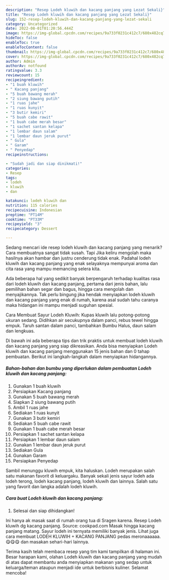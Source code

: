 ```yaml
---
description: "Resep Lodeh kluwih dan kacang panjang yang Lezat Sekali}"
title: "Resep Lodeh kluwih dan kacang panjang yang Lezat Sekali}"
slug: 152-resep-lodeh-kluwih-dan-kacang-panjang-yang-lezat-sekali
category: Uncategorized
date: 2022-08-01T01:20:56.444Z
image: https://img-global.cpcdn.com/recipes/9a733f0231c412c7/680x482cq70/lodeh-kluwih-dan-kacang-panjang-foto-resep-utama.jpg
hideToc: false
enableToc: true
enableTocContent: false
thumbnail: https://img-global.cpcdn.com/recipes/9a733f0231c412c7/680x482cq70/lodeh-kluwih-dan-kacang-panjang-foto-resep-utama.jpg
cover: https://img-global.cpcdn.com/recipes/9a733f0231c412c7/680x482cq70/lodeh-kluwih-dan-kacang-panjang-foto-resep-utama.jpg
author: Admin
authorAv: notfound
ratingvalue: 3.3
reviewcount: 15
recipeingredient:
- "1 buah kluwih"
- " Kacang panjang"
- "5 buah bawang merah"
- "2 siung bawang putih"
- "1 ruas jahe"
- "1 ruas kunyit"
- "3 butir kemiri"
- "5 buah cabe rawit"
- "1 buah cabe merah besar"
- "1 sachet santan kelapa"
- "1 lembar daun salam"
- "1 lembar daun jeruk purut"
- " Gula"
- " Garam"
- " Penyedap"
recipeinstructions:

- "Sudah jadi dan siap dinikmati!"
categories:
- Resep
tags:
- lodeh
- kluwih
- dan

katakunci: lodeh kluwih dan 
nutrition: 115 calories
recipecuisine: Indonesian
preptime: "PT14M"
cooktime: "PT33M"
recipeyield: "3"
recipecategory: Dessert

---
```



Sedang mencari ide resep lodeh kluwih dan kacang panjang yang menarik? Cara membuatnya sangat tidak susah. Tapi Jika keliru mengolah maka hasilnya akan hambar dan justru cenderung tidak enak. Padahal lodeh kluwih dan kacang panjang yang enak selayaknya mempunyai aroma dan cita rasa yang mampu memancing selera kita.


Ada beberapa hal yang sedikit banyak berpengaruh terhadap kualitas rasa dari lodeh kluwih dan kacang panjang, pertama dari jenis bahan, lalu pemilihan bahan segar dan bagus, hingga cara mengolah dan menyajikannya. Tak perlu bingung jika hendak menyiapkan lodeh kluwih dan kacang panjang yang enak di rumah, karena asal sudah tahu caranya maka hidangan ini mampu menjadi suguhan spesial.

Cara Membuat Sayur Lodeh Kluwih: Kupas kluwih lalu potong-potong ukuran sedang. Didihkan air secukupnya dalam panci, rebus tewel hingga empuk. Taruh santan dalam panci, tambahkan Bumbu Halus, daun salam dan lengkuas.


Di bawah ini ada beberapa tips dan trik praktis untuk membuat lodeh kluwih dan kacang panjang yang siap dikreasikan. Anda bisa menyiapkan Lodeh kluwih dan kacang panjang menggunakan 15 jenis bahan dan 0 tahap pembuatan. Berikut ini langkah-langkah dalam menyiapkan hidangannya.

<!--inarticleads1-->

##### Bahan-bahan dan bumbu yang diperlukan dalam pembuatan Lodeh kluwih dan kacang panjang:

1. Gunakan 1 buah kluwih
1. Persiapkan  Kacang panjang
1. Gunakan 5 buah bawang merah
1. Siapkan 2 siung bawang putih
1. Ambil 1 ruas jahe
1. Sediakan 1 ruas kunyit
1. Gunakan 3 butir kemiri
1. Sediakan 5 buah cabe rawit
1. Gunakan 1 buah cabe merah besar
1. Persiapkan 1 sachet santan kelapa
1. Persiapkan 1 lembar daun salam
1. Gunakan 1 lembar daun jeruk purut
1. Sediakan  Gula
1. Gunakan  Garam
1. Persiapkan  Penyedap


Sambil menunggu kluwih empuk, kita haluskan. Lodeh merupakan salah satu makanan favorit di keluargaku. Banyak sekali jenis sayur lodeh ada lodeh terong, lodeh kacang panjang, lodeh kluwih dan lainnya. Salah satu yang favorit dan langka adalah lodeh kluwih. 

<!--inarticleads2-->

##### Cara buat Lodeh kluwih dan kacang panjang:


1. Selesai dan siap dihidangkan!

Ini hanya ak masak saat di rumah orang tua di Sragen karena. Resep Lodeh kluwih dg kacang panjang. Source: cookpad.com Masak hingga kacang panjang matang. Sayur lodeh ini ternyata memiliki banyak jenis. Lihat juga cara membuat LODEH KLUWIH + KACANG PANJANG pedas meronaaaaaa.😋😋😋 dan masakan sehari-hari lainnya. 

Terima kasih telah membaca resep yang tim kami tampilkan di halaman ini. Besar harapan kami, olahan Lodeh kluwih dan kacang panjang yang mudah di atas dapat membantu anda menyiapkan makanan yang sedap untuk keluarga/teman ataupun menjadi ide untuk berbisnis kuliner. Selamat mencoba!
